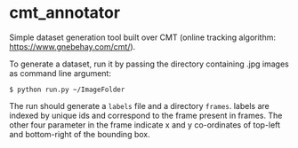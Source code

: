 # cmt_annotator
Simple dataset generation tool built over CMT (online tracking algorithm: https://www.gnebehay.com/cmt/).

To generate a dataset, run it by passing the directory containing .jpg images as command line argument:

`$ python run.py ~/ImageFolder`

The run should generate a `labels` file and a directory `frames`. labels are indexed by unique ids and correspond to the frame present in frames. The other four parameter in the frame indicate x and y co-ordinates of top-left and bottom-right of the bounding box.  

